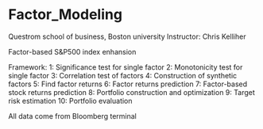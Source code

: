 # Factor_Modeling

Questrom school of business, Boston university
Instructor: Chris Kelliher

Factor-based S&P500 index enhansion

Framework:
1: Significance test for single factor
2: Monotonicity test for single factor
3: Correlation test of factors
4: Construction of synthetic factors
5: Find factor returns
6: Factor returns prediction
7: Factor-based stock returns prediction
8: Portfolio construction and optimization 
9: Target risk estimation
10: Portfolio evaluation

All data come from Bloomberg terminal
